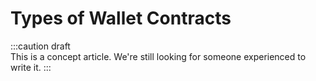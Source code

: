# Types of Wallet Contracts

:::caution draft   
This is a concept article. We're still looking for someone experienced to write it.
:::